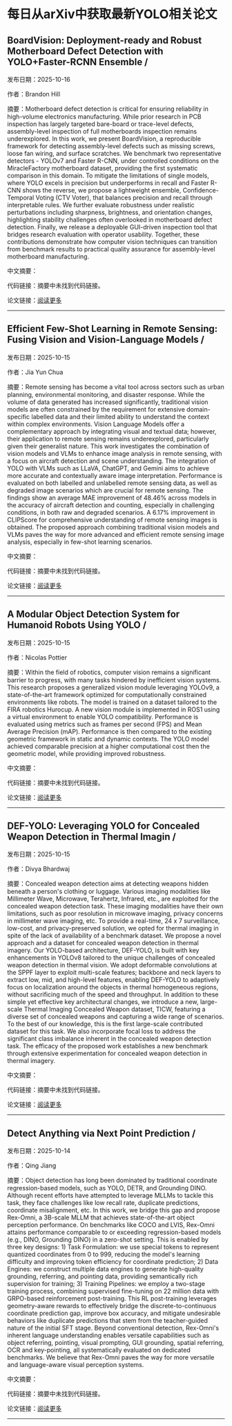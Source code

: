 # 每日从arXiv中获取最新YOLO相关论文


## BoardVision: Deployment\-ready and Robust Motherboard Defect Detection with YOLO\+Faster\-RCNN Ensemble / 

发布日期：2025-10-16

作者：Brandon Hill

摘要：Motherboard defect detection is critical for ensuring reliability in high\-volume electronics manufacturing. While prior research in PCB inspection has largely targeted bare\-board or trace\-level defects, assembly\-level inspection of full motherboards inspection remains underexplored. In this work, we present BoardVision, a reproducible framework for detecting assembly\-level defects such as missing screws, loose fan wiring, and surface scratches. We benchmark two representative detectors \- YOLOv7 and Faster R\-CNN, under controlled conditions on the MiracleFactory motherboard dataset, providing the first systematic comparison in this domain. To mitigate the limitations of single models, where YOLO excels in precision but underperforms in recall and Faster R\-CNN shows the reverse, we propose a lightweight ensemble, Confidence\-Temporal Voting \(CTV Voter\), that balances precision and recall through interpretable rules. We further evaluate robustness under realistic perturbations including sharpness, brightness, and orientation changes, highlighting stability challenges often overlooked in motherboard defect detection. Finally, we release a deployable GUI\-driven inspection tool that bridges research evaluation with operator usability. Together, these contributions demonstrate how computer vision techniques can transition from benchmark results to practical quality assurance for assembly\-level motherboard manufacturing.

中文摘要：


代码链接：摘要中未找到代码链接。

论文链接：[阅读更多](http://arxiv.org/abs/2510.14389v1)

---


## Efficient Few\-Shot Learning in Remote Sensing: Fusing Vision and Vision\-Language Models / 

发布日期：2025-10-15

作者：Jia Yun Chua

摘要：Remote sensing has become a vital tool across sectors such as urban planning, environmental monitoring, and disaster response. While the volume of data generated has increased significantly, traditional vision models are often constrained by the requirement for extensive domain\-specific labelled data and their limited ability to understand the context within complex environments. Vision Language Models offer a complementary approach by integrating visual and textual data; however, their application to remote sensing remains underexplored, particularly given their generalist nature. This work investigates the combination of vision models and VLMs to enhance image analysis in remote sensing, with a focus on aircraft detection and scene understanding. The integration of YOLO with VLMs such as LLaVA, ChatGPT, and Gemini aims to achieve more accurate and contextually aware image interpretation. Performance is evaluated on both labelled and unlabelled remote sensing data, as well as degraded image scenarios which are crucial for remote sensing. The findings show an average MAE improvement of 48.46% across models in the accuracy of aircraft detection and counting, especially in challenging conditions, in both raw and degraded scenarios. A 6.17% improvement in CLIPScore for comprehensive understanding of remote sensing images is obtained. The proposed approach combining traditional vision models and VLMs paves the way for more advanced and efficient remote sensing image analysis, especially in few\-shot learning scenarios.

中文摘要：


代码链接：摘要中未找到代码链接。

论文链接：[阅读更多](http://arxiv.org/abs/2510.13993v1)

---


## A Modular Object Detection System for Humanoid Robots Using YOLO / 

发布日期：2025-10-15

作者：Nicolas Pottier

摘要：Within the field of robotics, computer vision remains a significant barrier to progress, with many tasks hindered by inefficient vision systems. This research proposes a generalized vision module leveraging YOLOv9, a state\-of\-the\-art framework optimized for computationally constrained environments like robots. The model is trained on a dataset tailored to the FIRA robotics Hurocup. A new vision module is implemented in ROS1 using a virtual environment to enable YOLO compatibility. Performance is evaluated using metrics such as frames per second \(FPS\) and Mean Average Precision \(mAP\). Performance is then compared to the existing geometric framework in static and dynamic contexts. The YOLO model achieved comparable precision at a higher computational cost then the geometric model, while providing improved robustness.

中文摘要：


代码链接：摘要中未找到代码链接。

论文链接：[阅读更多](http://arxiv.org/abs/2510.13625v1)

---


## DEF\-YOLO: Leveraging YOLO for Concealed Weapon Detection in Thermal Imagin / 

发布日期：2025-10-15

作者：Divya Bhardwaj

摘要：Concealed weapon detection aims at detecting weapons hidden beneath a person's clothing or luggage. Various imaging modalities like Millimeter Wave, Microwave, Terahertz, Infrared, etc., are exploited for the concealed weapon detection task. These imaging modalities have their own limitations, such as poor resolution in microwave imaging, privacy concerns in millimeter wave imaging, etc. To provide a real\-time, 24 x 7 surveillance, low\-cost, and privacy\-preserved solution, we opted for thermal imaging in spite of the lack of availability of a benchmark dataset. We propose a novel approach and a dataset for concealed weapon detection in thermal imagery. Our YOLO\-based architecture, DEF\-YOLO, is built with key enhancements in YOLOv8 tailored to the unique challenges of concealed weapon detection in thermal vision. We adopt deformable convolutions at the SPPF layer to exploit multi\-scale features; backbone and neck layers to extract low, mid, and high\-level features, enabling DEF\-YOLO to adaptively focus on localization around the objects in thermal homogeneous regions, without sacrificing much of the speed and throughput. In addition to these simple yet effective key architectural changes, we introduce a new, large\-scale Thermal Imaging Concealed Weapon dataset, TICW, featuring a diverse set of concealed weapons and capturing a wide range of scenarios. To the best of our knowledge, this is the first large\-scale contributed dataset for this task. We also incorporate focal loss to address the significant class imbalance inherent in the concealed weapon detection task. The efficacy of the proposed work establishes a new benchmark through extensive experimentation for concealed weapon detection in thermal imagery.

中文摘要：


代码链接：摘要中未找到代码链接。

论文链接：[阅读更多](http://arxiv.org/abs/2510.13326v1)

---


## Detect Anything via Next Point Prediction / 

发布日期：2025-10-14

作者：Qing Jiang

摘要：Object detection has long been dominated by traditional coordinate regression\-based models, such as YOLO, DETR, and Grounding DINO. Although recent efforts have attempted to leverage MLLMs to tackle this task, they face challenges like low recall rate, duplicate predictions, coordinate misalignment, etc. In this work, we bridge this gap and propose Rex\-Omni, a 3B\-scale MLLM that achieves state\-of\-the\-art object perception performance. On benchmarks like COCO and LVIS, Rex\-Omni attains performance comparable to or exceeding regression\-based models \(e.g., DINO, Grounding DINO\) in a zero\-shot setting. This is enabled by three key designs: 1\) Task Formulation: we use special tokens to represent quantized coordinates from 0 to 999, reducing the model's learning difficulty and improving token efficiency for coordinate prediction; 2\) Data Engines: we construct multiple data engines to generate high\-quality grounding, referring, and pointing data, providing semantically rich supervision for training; 3\) Training Pipelines: we employ a two\-stage training process, combining supervised fine\-tuning on 22 million data with GRPO\-based reinforcement post\-training. This RL post\-training leverages geometry\-aware rewards to effectively bridge the discrete\-to\-continuous coordinate prediction gap, improve box accuracy, and mitigate undesirable behaviors like duplicate predictions that stem from the teacher\-guided nature of the initial SFT stage. Beyond conventional detection, Rex\-Omni's inherent language understanding enables versatile capabilities such as object referring, pointing, visual prompting, GUI grounding, spatial referring, OCR and key\-pointing, all systematically evaluated on dedicated benchmarks. We believe that Rex\-Omni paves the way for more versatile and language\-aware visual perception systems.

中文摘要：


代码链接：摘要中未找到代码链接。

论文链接：[阅读更多](http://arxiv.org/abs/2510.12798v1)

---

